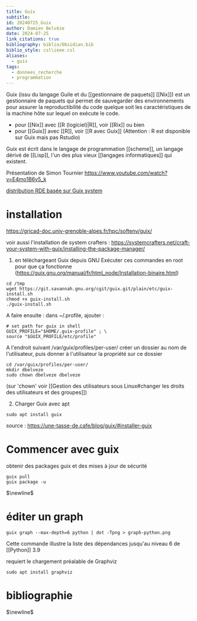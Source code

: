 ```yaml
---
title: Guix
subtitle: 
id: 20240725_Guix
author: Damien Belvèze
date: 2024-07-25
link_citations: true
bibliography: biblio/Obsidian.bib
biblio_style: csl\ieee.csl
aliases:
  - guix
tags:
  - donnees_recherche
  - programmation
---
```

Guix (issu du langage Guile et du [[gestionnaire de paquets]] [[Nix]]) est un gestionnaire de paquets qui permet de sauvegarder des environnements pour assurer la reproductibilité du code quelque soit les caractéristiques de la machine hôte sur lequel on exécute le code. 

- pour [[Nix]] avec [[R (logiciel)|R]], voir [[Rix]] ou bien 
- pour [[Guix]] avec [[R]], voir [[R avec Guix]] (Attention : R est disponible sur Guix mais pas Rstudio)

Guix est écrit dans le langage de programmation [[scheme]], un langage dérivé de [[Lisp]], l'un des plus vieux [[langages informatiques]] qui existent. 

Présentation de Simon Tournier https://www.youtube.com/watch?v=E4mo1B6y5_k

[distribution RDE basée sur Guix system](https://trop.in/rde/)

# installation


https://gricad-doc.univ-grenoble-alpes.fr/hpc/softenv/guix/

voir aussi l'installation de system crafters : 
https://systemcrafters.net/craft-your-system-with-guix/installing-the-package-manager/




1. en téléchargeant Guix depuis GNU
Exécuter ces commandes en root pour que ça fonctionne (https://guix.gnu.org/manual/fr/html_node/Installation-binaire.html)

```
cd /tmp
wget https://git.savannah.gnu.org/cgit/guix.git/plain/etc/guix-install.sh
chmod +x guix-install.sh
./guix-install.sh
```

A faire ensuite : dans ~/.profile, ajouter : 

```text
# set path for guix in shell 
GUIX_PROFILE="$HOME/.guix-profile" ; \
source "$GUIX_PROFILE/etc/profile"
```

A l'endroit suivant
/var/guix/profiles/per-user/
créer un dossier au nom de l'utilisateur, puis donner à l'utilisateur la propriété sur ce dossier
```shell
cd /var/guix/profiles/per-user/
mkdir dbelveze
sudo chown dbelveze dbelveze
```
(sur 'chown' voir [[Gestion des utilisateurs sous Linux#changer les droits des utilisateurs et des groupes]])

2. Charger Guix avec apt
```
sudo apt install guix
```

source : https://une-tasse-de.cafe/blog/guix/#installer-guix

# Commencer avec guix

obtenir des packages guix et des mises à jour de sécurité

```shell
guix pull
guix package -u
```
$\newline$

# éditer un graph

```shell
guix graph --max-depth=6 python | dot -Tpng > graph-python.png
```
Cette commande illustre la liste des dépendances jusqu'au niveau 6 de [[Python]] 3.9

requiert le chargement préalable de Graphviz
```shell
sudo apt install graphviz
```




# bibliographie
$\newline$






